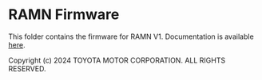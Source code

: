 # RAMN Firmware

This folder contains the firmware for RAMN V1. 
Documentation is available [here](https://ramn.readthedocs.io/en/latest/).

Copyright (c) 2024 TOYOTA MOTOR CORPORATION. ALL RIGHTS RESERVED.
